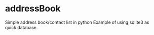 # addressBook
Simple address book/contact list in python
Example of using sqlite3 as quick database. 
